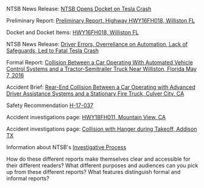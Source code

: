 NTSB News Release: [NTSB Opens Docket on Tesla Crash](https://www.ntsb.gov/news/press-releases/Pages/PR20170619.aspx)

Preliminary Report: [Preliminary Report, Highway HWY16FH018, Williston FL](https://www.ntsb.gov/investigations/AccidentReports/Pages/HWY16FH018-preliminary.aspx)

Docket and Docket Items: [HWY16FH018, Williston FL](https://dms.ntsb.gov/pubdms/search/hitlist.cfm?docketID=59989&CurrentPage=1&EndRow=15&StartRow=1&order=1&sort=0&TXTSEARCHT=)

NTSB News Release: [Driver Errors, Overreliance on Automation, Lack of Safeguards, Led to Fatal Tesla Crash](https://www.ntsb.gov/news/press-releases/Pages/PR20170912.aspx)

Formal Report: [Collision Between a Car Operating With Automated Vehicle Control Systems and a Tractor-Semitrailer Truck Near Williston, Florida May 7, 2016](https://www.ntsb.gov/investigations/AccidentReports/Pages/HAR1702.aspx)

Accident Brief: [Rear-End Collision Between a Car Operating with Advanced Driver Assistance Systems and a Stationary Fire Truck, Culver City, CA](https://www.ntsb.gov/investigations/AccidentReports/Pages/HAB1907.aspx)

Safety Recommendation [H-17-037](https://www.ntsb.gov/investigations/AccidentReports/_layouts/ntsb.recsearch/Recommendation.aspx?Rec=H-17-037)

Accident investigations page: [HWY18FH011, Mountain View, CA](https://www.ntsb.gov/investigations/Pages/HWY18FH011.aspx)

Accident investigations page: [Collision with Hanger during Takeoff, Addison TX](https://www.ntsb.gov/investigations/Pages/CEN19MA190.aspx)

Information about NTSB's [Investigative Process](https://www.ntsb.gov/investigations/process/Pages/default.aspx)



How do these different reports make themselves clear and accessible for their different readers? What different purposes and audiences can you pick up from these different reports? What features distinguish formal and informal reports?
